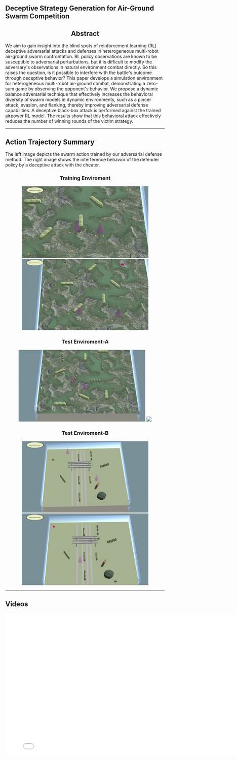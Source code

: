## Deceptive Strategy Generation for Air-Ground Swarm Competition

## <center> Abstract <center>
We aim to gain insight into the blind spots of reinforcement learning (RL) deceptive adversarial attacks and defenses in heterogeneous multi-robot air-ground swarm confrontation. RL policy observations are known to be susceptible to adversarial perturbations, but it is difficult to modify the adversary's observations in natural environment combat directly. So this raises the question, is it possible to interfere with the battle's outcome through deceptive behavior? This paper develops a simulation environment for heterogeneous multi-robot air-ground combat, demonstrating a zero-sum game by observing the opponent's behavior. We propose a dynamic balance adversarial technique that effectively increases the behavioral diversity of swarm models in dynamic environments, such as a pincer attack, evasion, and flanking, thereby improving adversarial defense capabilities. A deceptive black-box attack is performed against the trained airpower RL model. The results show that this behavioral attack effectively reduces the number of winning rounds of the victim strategy. 

---

## Action Trajectory Summary
The left image depicts the swarm action trained by our adversarial defense method. The right image shows the interference behavior of the defender policy by a deceptive attack with the cheater.

### <center>Training Enviroment</center>
<center class="half">
    <img src="https://raw.githubusercontent.com/herveyrobot/HMAG.github.io/gh-pages/image/TRE-A1.gif" width="400"/> <img src="https://raw.githubusercontent.com/herveyrobot/HMAG.github.io/gh-pages/image/TRE-C.gif" width="400"/>
</center>
    
### <center>Test Enviroment-A </center>
<center class="half">
    <img src="https://raw.githubusercontent.com/herveyrobot/HMAG.github.io/gh-pages/image/TEEA-A-1.gif" width="400"/> <img src="https://raw.githubusercontent.com/herveyrobot/HMAG.github.io/gh-pages/image/TEEA-C1.gif" width="400"/>
</center>

### <center>Test Enviroment-B </center>
<center class="half">
    <img src="https://raw.githubusercontent.com/herveyrobot/HMAG.github.io/gh-pages/image/TEEB-A.gif" width="400"/> <img src="https://raw.githubusercontent.com/herveyrobot/HMAG.github.io/gh-pages/image/TEEB-C.gif" width="400"/>
</center>
    
---
    

## Videos
<iframe height=450 width=800 src="//player.bilibili.com/player.html?aid=682043993&bvid=BV16U4y1f7yj&cid=542490368&page=1" scrolling="no" border="0" frameborder="no" framespacing="0" allowfullscreen="true">  </iframe>
